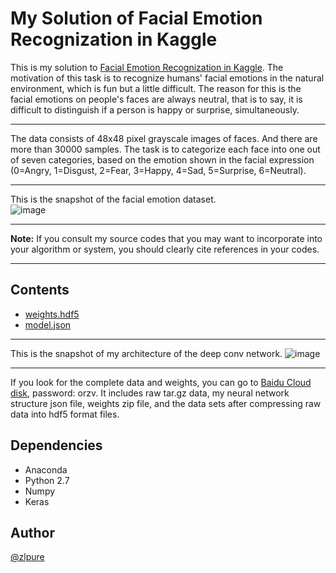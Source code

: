 # My Solution of Facial Emotion Recognization in Kaggle
This is my solution to [Facial Emotion Recognization in Kaggle](https://www.kaggle.com/c/challenges-in-representation-learning-facial-expression-recognition-challenge/).
The motivation of this task is to recognize humans' facial emotions in the natural environment, which is fun but a little difficult. The reason for this is the facial emotions on people's faces are always neutral, that is to say, it is difficult to distinguish if a person is happy or surprise, simultaneously. 
******
The data consists of 48x48 pixel grayscale images of faces. And there are more than 30000 samples. The task is to categorize each face into one out of seven categories, based on the emotion shown in the facial expression (0=Angry, 1=Disgust, 2=Fear, 3=Happy, 4=Sad, 5=Surprise, 6=Neutral). 
******
This is the snapshot of the facial emotion dataset.
<br>
![image](https://github.com/zlpure/Facial-Expression-Recognition/blob/master/face_picture.png)
******
**Note:** If you consult my source codes that you may want to incorporate into your algorithm or system, you should clearly cite references in your codes.
******

## Contents
* [weights.hdf5](https://github.com/zlpure/Facial-Expression-Recognition/blob/master/weights.hdf5)
* [model.json](https://github.com/zlpure/Facial-Expression-Recognition/blob/master/model.json)
******
This is the snapshot of my architecture of the deep conv network.
![image](https://github.com/zlpure/Facial-Expression-Recognition/blob/master/convnet.png)
******
If you look for the complete data and weights, you can go to [Baidu Cloud disk](http://pan.baidu.com/s/1o8FNtoQ), password: orzv. It includes raw tar.gz data, my neural network structure json file, weights zip file, and the data sets after compressing raw data into hdf5 format files.

## Dependencies
* Anaconda
* Python 2.7
* Numpy
* Keras

## Author
[@zlpure](github.com/zlpure)
